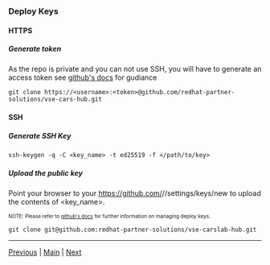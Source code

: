### Deploy Keys

#### HTTPS

##### Generate token
As the repo is private and you can not use SSH, you will have to generate an access token see [github's docs](https://docs.github.com/en/authentication/keeping-your-account-and-data-secure/creating-a-personal-access-token) for gudiance

```shell
git clone https://<username>:<token>@github.com/redhat-partner-solutions/vse-cars-hub.git
```

#### SSH

##### Generate SSH Key 
```shell
ssh-keygen -q -C <key_name> -t ed25519 -f </path/to/key>
```

##### Upload the public key  
Point your browser to your https://github.com/<USERNAME>/<REPO>/settings/keys/new to upload the contents of <key_name>. 

<font size="1">NOTE: Please refer to [github's docs](https://docs.github.com/en/authentication/connecting-to-github-with-ssh/managing-deploy-keys) for further information on managing deploy keys.</font>

```shell
git clone git@github.com:redhat-partner-solutions/vse-carslab-hub.git
```


---
[Previous](3_deploying_from_the_repo.md) | [Main](../README.md) | [Next](5_structure.md)
